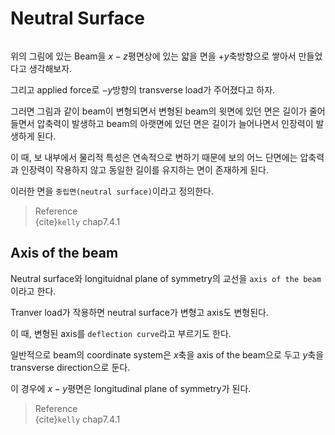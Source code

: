 # Neutral Surface

```{figure} _image/0201.png
```

위의 그림에 있는 Beam을 $x-z$평면상에 있는 얇을 면을 $+y$축방향으로 쌓아서 만들었다고 생각해보자.

그리고 applied force로 $-y$방향의 transverse load가 주어졌다고 하자.

그러면 그림과 같이 beam이 변형되면서 변형된 beam의 윗면에 있던 면은 길이가 줄어들면서 압축력이 발생하고 beam의 아랫면에 있던 면은 길이가 늘어나면서 인장력이 발생하게 된다. 

이 때, 보 내부에서 물리적 특성은 연속적으로 변하기 때문에 보의 어느 단면에는 압축력과 인장력이 작용하지 않고 동일한 길이를 유지하는 면이 존재하게 된다.

이러한 면을 `중립면(neutral surface)`이라고 정의한다.

> Reference  
> {cite}`kelly` chap7.4.1

## Axis of the beam
Neutral surface와 longituidnal plane of symmetry의 교선을 `axis of the beam`이라고 한다.

Tranver load가 작용하면 neutral surface가 변형고 axis도 변형된다. 

이 때, 변형된 axis를 `deflection curve`라고 부르기도 한다.

일반적으로 beam의 coordinate system은 $x$축을 axis of the beam으로 두고 $y$축을 transverse direction으로 둔다. 

이 경우에 $x-y$평면은 longitudinal plane of symmetry가 된다.

> Reference  
> {cite}`kelly` chap7.4.1


